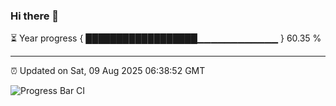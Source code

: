 ### Hi there 👋

⏳ Year progress { ██████████████████▁▁▁▁▁▁▁▁▁▁▁▁ } 60.35 %

---

⏰ Updated on Sat, 09 Aug 2025 06:38:52 GMT

![Progress Bar CI](https://github.com/DhruviPatel157/GitHub-Actions-Demo/workflows/Progress%20Bar%20CI/badge.svg)

